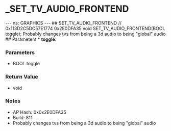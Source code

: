# _SET_TV_AUDIO_FRONTEND

--- ns: GRAPHICS --- ## SET_TV_AUDIO_FRONTEND  // 0x113D2C5DC57E1774 0x2E0DFA35 void SET_TV_AUDIO_FRONTEND(BOOL toggle);  Probably changes tvs from being a 3d audio to being "global" audio  ## Parameters * **toggle**:

### Parameters
* BOOL toggle

### Return Value
* void

### Notes
* AP Hash: 0x0x2E0DFA35
* Build: 811
* Probably changes tvs from being a 3d audio to being "global" audio

